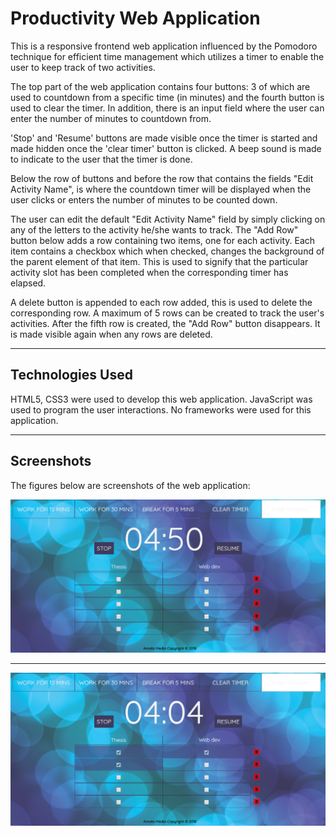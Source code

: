 # Productivity Web Application

This is a responsive frontend web application influenced by the Pomodoro technique for efficient time management which utilizes a timer to enable the user to keep track of two activities.

The top part of the web application contains four buttons: 3 of which are used to countdown from a specific time (in minutes) and the fourth button is used to clear the timer. In addition, there is an input field where the user can enter the number of minutes to countdown from.

'Stop' and 'Resume' buttons are made visible once the timer is started and made hidden once the 'clear timer' button is clicked. A beep sound is made to indicate to the user that the timer is done.

Below the row of buttons and before the row that contains the fields "Edit Activity Name", is where the countdown timer will be displayed when the user clicks or enters the number of minutes to be counted down.

The user can edit the default "Edit Activity Name" field by simply clicking on any of the letters to the activity he/she wants to track. The "Add Row" button below adds a row containing two items, one for each activity. Each item contains a checkbox which when checked, changes the background of the parent element of that item. This is used to signify that the particular activity slot has been completed when the corresponding timer has elapsed.

A delete button is appended to each row added, this is used to delete the corresponding row. A maximum of 5 rows can be created to track the user's activities. After the fifth row is created, the "Add Row" button disappears. It is made visible again when any rows are deleted.
___

## Technologies Used
HTML5, CSS3 were used to develop this web application. JavaScript was used to program the user interactions. No frameworks were used for this application.
___

## Screenshots
The figures below are screenshots of the web application:

<img src="Screenshots/1.png" width="850">

---

<img src="Screenshots/2.png" width="850" alt="Page with 5 rows created and some items checked out">
